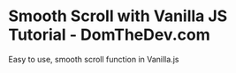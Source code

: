 # Smooth Scroll with Vanilla JS Tutorial - DomTheDev.com

Easy to use, smooth scroll function in Vanilla.js
